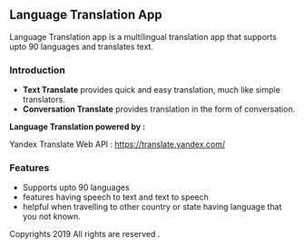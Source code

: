 ## Language Translation App
Language Translation app is a multilingual translation app that supports upto 90 languages and translates text.


### Introduction

* **Text Translate** provides quick and easy translation, much like simple translators.
* **Conversation Translate** provides translation in the form of conversation.

**Language Translation powered by :**  

Yandex Translate Web API : https://translate.yandex.com/

### Features

* Supports upto 90 languages
* features having speech to text and text to speech
* helpful when travelling to other country or state having language that you not known. 

Copyrights 2019 All rights are reserved .
